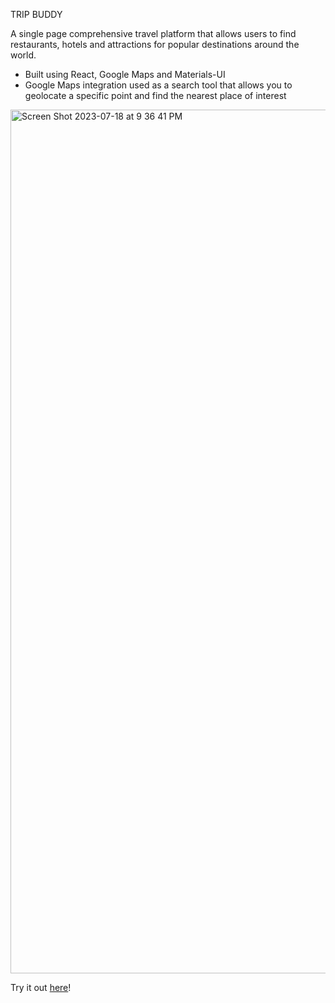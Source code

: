 TRIP BUDDY

A single page comprehensive travel platform that allows users to find restaurants, hotels and attractions for popular destinations around the world.
- Built using React, Google Maps and Materials-UI
- Google Maps integration used as a search tool that allows you to geolocate a specific point and find the nearest place of interest


<img width="1382" alt="Screen Shot 2023-07-18 at 9 36 41 PM" src="https://github.com/RDixonCodes/travelApp/assets/73620531/b33cf35a-f3ce-4913-9251-bc7e755dce02">

Try it out [here](https://resilient-kelpie-3757f7.netlify.app/)!
